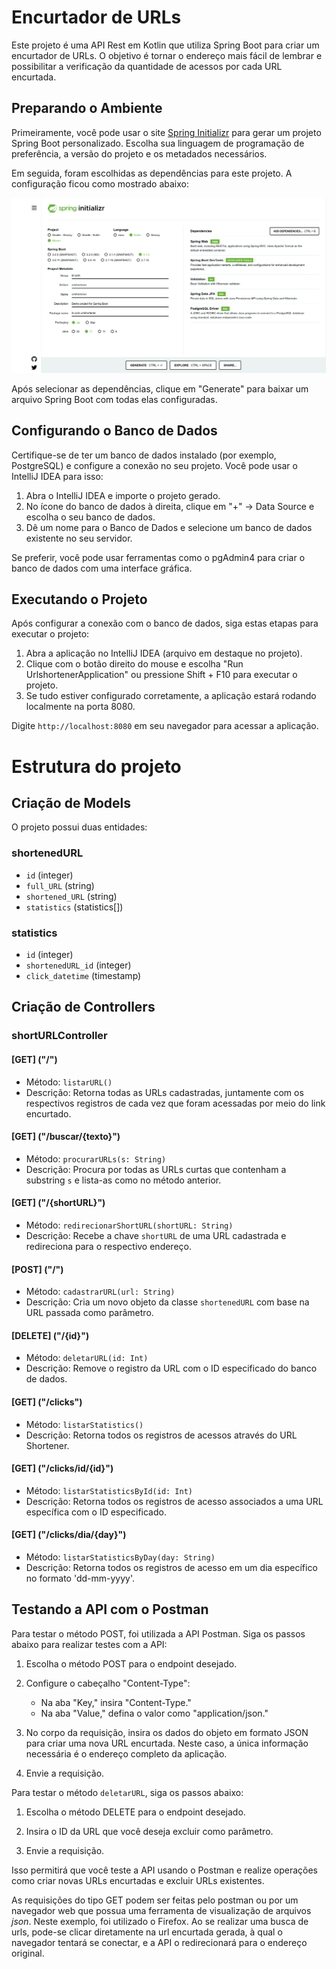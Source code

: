 # Encurtador de URLs

Este projeto é uma API Rest em Kotlin que utiliza Spring Boot para criar um encurtador de URLs. O objetivo é tornar o endereço mais fácil de lembrar e possibilitar a verificação da quantidade de acessos por cada URL encurtada.

## Preparando o Ambiente

Primeiramente, você pode usar o site [Spring Initializr](https://start.spring.io/) para gerar um projeto Spring Boot personalizado. Escolha sua linguagem de programação de preferência, a versão do projeto e os metadados necessários.

Em seguida, foram escolhidas as dependências para este projeto. A configuração ficou como mostrado abaixo:

![Texto Alternativo](https://github.com/Elardenberg/urlshortener/raw/main/assets/spring%20initializr.png)

Após selecionar as dependências, clique em "Generate" para baixar um arquivo Spring Boot com todas elas configuradas.

## Configurando o Banco de Dados

Certifique-se de ter um banco de dados instalado (por exemplo, PostgreSQL) e configure a conexão no seu projeto. Você pode usar o IntelliJ IDEA para isso:

1. Abra o IntelliJ IDEA e importe o projeto gerado.
2. No ícone do banco de dados à direita, clique em "+" -> Data Source e escolha o seu banco de dados.
3. Dê um nome para o Banco de Dados e selecione um banco de dados existente no seu servidor.

Se preferir, você pode usar ferramentas como o pgAdmin4 para criar o banco de dados com uma interface gráfica.

## Executando o Projeto

Após configurar a conexão com o banco de dados, siga estas etapas para executar o projeto:

1. Abra a aplicação no IntelliJ IDEA (arquivo em destaque no projeto).
2. Clique com o botão direito do mouse e escolha "Run UrlshortenerApplication" ou pressione Shift + F10 para executar o projeto.
3. Se tudo estiver configurado corretamente, a aplicação estará rodando localmente na porta 8080.

Digite `http://localhost:8080` em seu navegador para acessar a aplicação.

# Estrutura do projeto

## Criação de Models

O projeto possui duas entidades:

### shortenedURL

- `id` (integer)
- `full_URL` (string)
- `shortened_URL` (string)
- `statistics` (statistics[])

### statistics

- `id` (integer)
- `shortenedURL_id` (integer)
- `click_datetime` (timestamp)

## Criação de Controllers

### shortURLController

#### [GET] ("/")

- Método: `listarURL()`
- Descrição: Retorna todas as URLs cadastradas, juntamente com os respectivos registros de cada vez que foram acessadas por meio do link encurtado.

#### [GET] ("/buscar/{texto}")

- Método: `procurarURLs(s: String)`
- Descrição: Procura por todas as URLs curtas que contenham a substring `s` e lista-as como no método anterior.

#### [GET] ("/{shortURL}")

- Método: `redirecionarShortURL(shortURL: String)`
- Descrição: Recebe a chave `shortURL` de uma URL cadastrada e redireciona para o respectivo endereço.

#### [POST] ("/")

- Método: `cadastrarURL(url: String)`
- Descrição: Cria um novo objeto da classe `shortenedURL` com base na URL passada como parâmetro.

#### [DELETE] ("/{id}")

- Método: `deletarURL(id: Int)`
- Descrição: Remove o registro da URL com o ID especificado do banco de dados.

#### [GET] ("/clicks")

- Método: `listarStatistics()`
- Descrição: Retorna todos os registros de acessos através do URL Shortener.

#### [GET] ("/clicks/id/{id}")

- Método: `listarStatisticsById(id: Int)`
- Descrição: Retorna todos os registros de acesso associados a uma URL específica com o ID especificado.

#### [GET] ("/clicks/dia/{day}")

- Método: `listarStatisticsByDay(day: String)`
- Descrição: Retorna todos os registros de acesso em um dia específico no formato 'dd-mm-yyyy'.

## Testando a API com o Postman

Para testar o método POST, foi utilizada a API Postman. Siga os passos abaixo para realizar testes com a API:

1. Escolha o método POST para o endpoint desejado.

2. Configure o cabeçalho "Content-Type":
   - Na aba "Key," insira "Content-Type."
   - Na aba "Value," defina o valor como "application/json."

3. No corpo da requisição, insira os dados do objeto em formato JSON para criar uma nova URL encurtada. Neste caso, a única informação necessária é o endereço completo da aplicação.

4. Envie a requisição.

Para testar o método `deletarURL`, siga os passos abaixo:

1. Escolha o método DELETE para o endpoint desejado.

2. Insira o ID da URL que você deseja excluir como parâmetro.

3. Envie a requisição.

Isso permitirá que você teste a API usando o Postman e realize operações como criar novas URLs encurtadas e excluir URLs existentes.

As requisições do tipo GET podem ser feitas pelo postman ou por um navegador web que possua uma ferramenta de visualização de arquivos _json_. Neste exemplo, foi utilizado o Firefox. Ao se realizar uma busca de urls, pode-se clicar diretamente na url encurtada gerada, à qual o navegador tentará se conectar, e a API o redirecionará para o endereço original.
